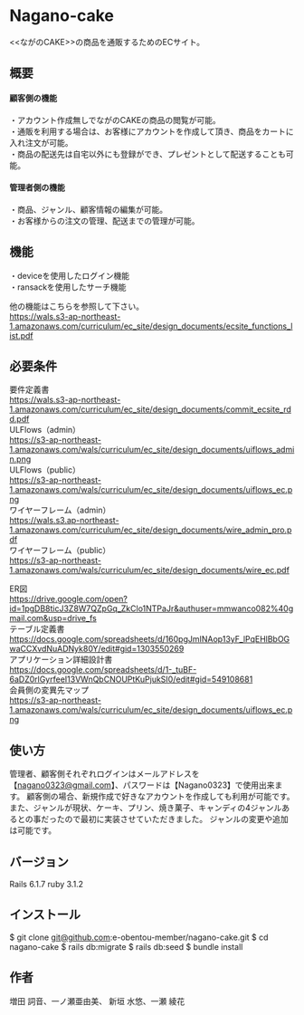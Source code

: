 # Nagano-cake
<<ながのCAKE>>の商品を通販するためのECサイト。

## 概要

#### 顧客側の機能
・アカウント作成無しでながのCAKEの商品の閲覧が可能。<br>
・通販を利用する場合は、お客様にアカウントを作成して頂き、商品をカートに入れ注文が可能。<br>
・商品の配送先は自宅以外にも登録ができ、プレゼントとして配送することも可能。<br>

#### 管理者側の機能
・商品、ジャンル、顧客情報の編集が可能。<br>
・お客様からの注文の管理、配送までの管理が可能。

## 機能
・deviceを使用したログイン機能<br>
・ransackを使用したサーチ機能<br>

他の機能はこちらを参照して下さい。<br>
https://wals.s3-ap-northeast-1.amazonaws.com/curriculum/ec_site/design_documents/ecsite_functions_list.pdf<br>

## 必要条件
要件定義書<br>
https://wals.s3-ap-northeast-1.amazonaws.com/curriculum/ec_site/design_documents/commit_ecsite_rdd.pdf<br>
ULFlows（admin）<br>https://s3-ap-northeast-1.amazonaws.com/wals/curriculum/ec_site/design_documents/uiflows_admin.png<br>
ULFlows（public）<br>https://s3-ap-northeast-1.amazonaws.com/wals/curriculum/ec_site/design_documents/uiflows_ec.png<br>
ワイヤーフレーム（admin）<br>https://wals.s3.ap-northeast-1.amazonaws.com/curriculum/ec_site/design_documents/wire_admin_pro.pdf<br>
ワイヤーフレーム（public）<br>https://s3-ap-northeast-1.amazonaws.com/wals/curriculum/ec_site/design_documents/wire_ec.pdf<br>

ER図<br>https://drive.google.com/open?id=1pgDB8ticJ3Z8W7QZpGq_ZkClo1NTPaJr&authuser=mmwanco082%40gmail.com&usp=drive_fs<br>
テーブル定義書<br>https://docs.google.com/spreadsheets/d/160pgJmINAop13yF_lPqEHlBbOGwaCCXvdNuADNyk80Y/edit#gid=1303550269<br>
アプリケーション詳細設計書<br>https://docs.google.com/spreadsheets/d/1-_tuBF-6aDZ0rlGyrfeeI13VWnQbCNOUPtKuPjukSI0/edit#gid=549108681<br>
会員側の変異先マップ <br>https://s3-ap-northeast-1.amazonaws.com/wals/curriculum/ec_site/design_documents/uiflows_ec.png       

## 使い方
管理者、顧客側それぞれログインはメールアドレスを【nagano0323@gmail.com】、パスワードは【Nagano0323】で使用出来ます。
顧客側の場合、新規作成で好きなアカウントを作成しても利用が可能です。<br>
また、ジャンルが現状、ケーキ、プリン、焼き菓子、キャンディの4ジャンルあるとの事だったので最初に実装させていただきました。
ジャンルの変更や追加は可能です。

## バージョン
Rails 6.1.7
ruby  3.1.2

## インストール
$ git clone git@github.com:e-obentou-member/nagano-cake.git
$ cd nagano-cake
$ rails db:migrate
$ rails db:seed
$ bundle install

## 作者
増田 詞音、一ノ瀬亜由美、  新垣  水悠、一瀬 綾花





